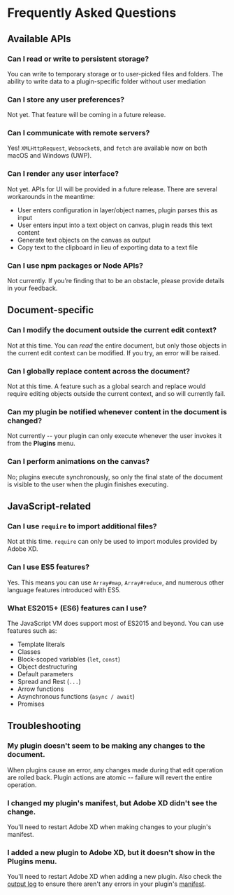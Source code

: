 # Frequently Asked Questions

## Available APIs

### Can I read or write to persistent storage?

You can write to temporary storage or to user-picked files and folders. The ability to write data to a plugin-specific folder without user mediation

### Can I store any user preferences?

Not yet. That feature will be coming in a future release.

### Can I communicate with remote servers?

Yes! `XMLHttpRequest`, `Websocket`s, and `fetch` are available now on both macOS and Windows (UWP).

### Can I render any user interface?

Not yet. APIs for UI will be provided in a future release. There are several workarounds in the meantime:

* User enters configuration in layer/object names, plugin parses this as input
* User enters input into a text object on canvas, plugin reads this text content
* Generate text objects on the canvas as output
* Copy text to the clipboard in lieu of exporting data to a text file

### Can I use npm packages or Node APIs?

Not currently. If you’re finding that to be an obstacle, please provide details in your feedback.

## Document-specific

### Can I modify the document outside the current edit context?

Not at this time. You can _read_ the entire document, but only those objects in the current edit context can be modified. If you try, an error will be raised.

### Can I globally replace content across the document?

Not at this time. A feature such as a global search and replace would require editing objects outside the current context, and so will currently fail.

### Can my plugin be notified whenever content in the document is changed?

Not currently -- your plugin can only execute whenever the user invokes it from the **Plugins** menu.

### Can I perform animations on the canvas?

No; plugins execute synchronously, so only the final state of the document is visible to the user when the plugin finishes executing.

## JavaScript-related

### Can I use `require` to import additional files?

Not at this time. `require` can only be used to import modules provided by Adobe XD.

### Can I use ES5 features?

Yes. This means you can use `Array#map`, `Array#reduce`, and numerous other language features introduced with ES5.

### What ES2015+ (ES6) features can I use?

The JavaScript VM does support most of ES2015 and beyond. You can use features such as:

* Template literals
* Classes
* Block-scoped variables (`let`, `const`)
* Object destructuring
* Default parameters
* Spread and Rest (`...`)
* Arrow functions
* Asynchronous functions (`async / await`)
* Promises

## Troubleshooting

### My plugin doesn't seem to be making any changes to the document.

When plugins cause an error, any changes made during that edit operation are rolled back. Plugin actions are atomic -- failure will revert the entire operation.

### I changed my plugin's manifest, but Adobe XD didn't see the change.

You'll need to restart Adobe XD when making changes to your plugin's manifest.

### I added a new plugin to Adobe XD, but it doesn't show in the **Plugins** menu.

You'll need to restart Adobe XD when adding a new plugin. Also check the [output log](./guides/getting-started.md#Viewing-Plugin-Logs) to ensure there aren't any errors in your plugin's [manifest](./reference/manifest.md).
